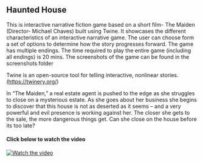 ## Haunted House

This is interactive narrative fiction game based on a short film- The Maiden (Director- Michael Chaves) built using Twine. It showcases the different characteristics of an interactive narrative game. The user can choose form a set of options to determine how the story progresses forward. The game has multiple endings. The time required to play the entire game (including all endings) is 20 mins. The screenshots of the game can be found in the screenshots folder

Twine is an open-source tool for telling interactive, nonlinear stories. (https://twinery.org/)

In “The Maiden,” a real estate agent is pushed to the edge as she struggles to close on a mysterious estate. As she goes about her business she begins to discover that this house is not as deserted as it seems – and a very powerful and evil presence is working against her. The closer she gets to the sale, the more dangerous things get. Can she close on the house before its too late?

#### Click below to watch the video
[![Watch the video](https://i0.wp.com/bloody-disgusting.com/wp-content/uploads/2016/04/maiden10.jpg?w=2048&ssl=1)](https://vimeo.com/163109217)
